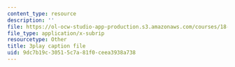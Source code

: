```yaml
---
content_type: resource
description: ''
file: https://ol-ocw-studio-app-production.s3.amazonaws.com/courses/18-06sc-linear-algebra-fall-2011/9dc7b19c30515c7a81f0ceea3938a738_t-n4a18AW08.vtt
file_type: application/x-subrip
resourcetype: Other
title: 3play caption file
uid: 9dc7b19c-3051-5c7a-81f0-ceea3938a738
---
```

